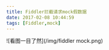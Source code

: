 ```yaml
---
title: Fiddler拦截请求mock假数据
date: 2017-02-08 10:44:59
tags: [Fiddler,mock]
---
```


![看图一目了然](/img/fiddler mock.png)
